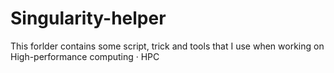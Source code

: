 # Singularity-helper
This forlder contains some script, trick and tools that I use when working on High-performance computing · HPC

